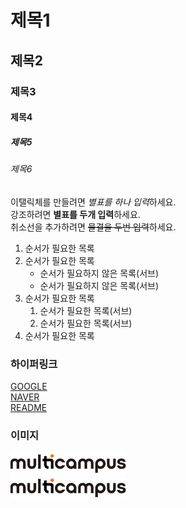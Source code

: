 # 제목1
## 제목2
### 제목3
#### 제목4
##### 제목5
###### 제목6

이탤릭체를 만들려면 *별표를 하나 입력*하세요.  
강조하려면 **별표를 두개 입력**하세요.  
취소선을 추가하려면 ~~물결을 두번 입력~~하세요.  
1. 순서가 필요한 목록
1. 순서가 필요한 목록
   - 순서가 필요하지 않은 목록(서브) 
   - 순서가 필요하지 않은 목록(서브) 
1. 순서가 필요한 목록
   1. 순서가 필요한 목록(서브)
   1. 순서가 필요한 목록(서브)
1. 순서가 필요한 목록    

### 하이퍼링크
[GOOGLE](https://google.com)  
[NAVER](https://naver.com "네이버로 이동합니다.")   
[README](README.md)

### 이미지
![Multi Campus](assets/logo.png "멀티캠퍼스 로고")  
[![Multi Campus](/assets/logo.png)](https://www.multicampus.com/main)